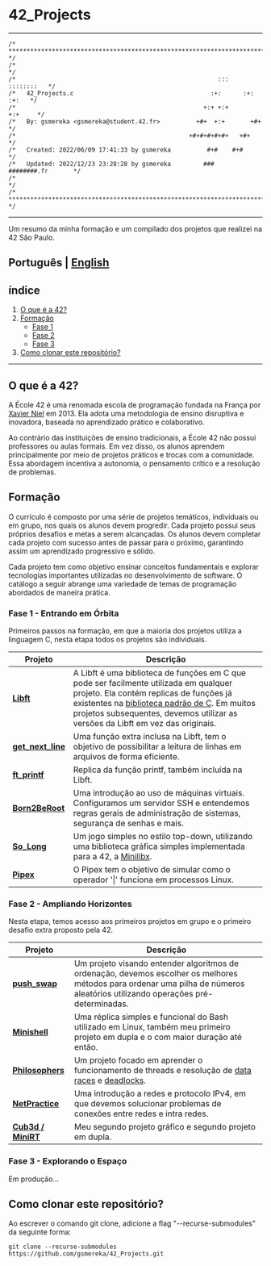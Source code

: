 # 42_Projects

*******

```
/* ************************************************************************** */
/*                                                                            */
/*                                                        :::      ::::::::   */
/*   42_Projects.c                                      :+:      :+:    :+:   */
/*                                                    +:+ +:+         +:+     */
/*   By: gsmereka <gsmereka@student.42.fr>          +#+  +:+       +#+        */
/*                                                +#+#+#+#+#+   +#+           */
/*   Created: 2022/06/09 17:41:33 by gsmereka          #+#    #+#             */
/*   Updated: 2022/12/23 23:28:28 by gsmereka         ###   ########.fr       */
/*                                                                            */
/* ************************************************************************** */
```

*******
Um resumo da minha formação e um compilado dos projetos que realizei na 42 São Paulo.

## Português | [English](./README_en.md)

## índice

1. [O que é a 42?](#1)
1. [Formação](#1.5)
	- [Fase 1](#2)
	- [Fase 2](#3)
	- [Fase 3](#4)
1. [Como clonar este repositório?](#5)

*******

<div id='1'/>

## O que é a 42?

A École 42 é uma renomada escola de programação fundada na França por [Xavier Niel](https://www.forbes.com/profile/xavier-niel/) em 2013. Ela adota uma metodologia de ensino disruptiva e inovadora, baseada no aprendizado prático e colaborativo.

Ao contrário das instituições de ensino tradicionais, a École 42 não possui professores ou aulas formais. Em vez disso, os alunos aprendem principalmente por meio de projetos práticos e trocas com a comunidade. Essa abordagem incentiva a autonomia, o pensamento crítico e a resolução de problemas.

<div id='1.5'/>

## Formação

O currículo é composto por uma série de projetos temáticos, individuais ou em grupo, nos quais os alunos devem progredir. Cada projeto possui seus próprios desafios e metas a serem alcançadas. Os alunos devem completar cada projeto com sucesso antes de passar para o próximo, garantindo assim um aprendizado progressivo e sólido.

Cada projeto tem como objetivo ensinar conceitos fundamentais e explorar tecnologias importantes utilizadas no desenvolvimento de software. O catálogo a seguir abrange uma variedade de temas de programação abordados de maneira prática.

<div id='2'/>

### Fase 1 - Entrando em Órbita

Primeiros passos na formação, em que a maioria dos projetos utiliza a linguagem C, nesta etapa todos os projetos são individuais.

| Projeto | Descrição |
| --- | ---|
| **[Libft](https://github.com/gsmereka/Libtf)** | A Libft é uma biblioteca de funções em C que pode ser facilmente utilizada em qualquer projeto. Ela contém replicas de funções já existentes na [biblioteca padrão de C](https://en.wikipedia.org/wiki/C_standard_library). Em muitos projetos subsequentes, devemos utilizar as versões da Libft em vez das originais. |
| **[get_next_line](https://github.com/gsmereka/get_next_line)** | Uma função extra inclusa na Libft, tem o objetivo de possibilitar a leitura de linhas em arquivos de forma eficiente. |
| **[ft_printf](https://github.com/gsmereka/ft_printf)** | Replica da função printf, também incluída na Libft. |
| **[Born2BeRoot](https://github.com/gsmereka/born2beroot)** | Uma introdução ao uso de máquinas virtuais. Configuramos um servidor SSH e entendemos regras gerais de administração de sistemas, segurança de senhas e mais. |
| **[So_Long](https://github.com/gsmereka/So_long)** | Um jogo simples no estilo top-down, utilizando uma biblioteca gráfica simples implementada para a 42, a [Minilibx](https://github.com/42Paris/minilibx-linux). |
| **[Pipex](https://github.com/gsmereka/Pipex)** | O Pipex tem o objetivo de simular como o operador '\|' funciona em processos Linux. |

<div id='3'/>

### Fase 2 - Ampliando Horizontes

Nesta etapa, temos acesso aos primeiros projetos em grupo e o primeiro desafio extra proposto pela 42.

| Projeto | Descrição |
| --- | ---|
| **[push_swap](https://github.com/gsmereka/push_swap)** | Um projeto visando entender algoritmos de ordenação, devemos escolher os melhores métodos para ordenar uma pilha de números aleatórios utilizando operações pré-determinadas.
| **[Minishell](https://github.com/gsmereka/Minishell)** | Uma réplica simples e funcional do Bash utilizado em Linux, também meu primeiro projeto em dupla e o com maior duração até então. |
| **[Philosophers](https://github.com/gsmereka/Philosophers)** | Um projeto focado em aprender o funcionamento de threads e resolução de [data races](https://en.wikipedia.org/wiki/Race_condition) e [deadlocks](https://en.wikipedia.org/wiki/Deadlock). |
| **[NetPractice](https://github.com/gsmereka/netpractice)** | Uma introdução a redes e protocolo IPv4, em que devemos solucionar problemas de conexões entre redes e intra redes. |
| **[Cub3d / MiniRT](https://github.com/gsmereka/minirt)** | Meu segundo projeto gráfico e segundo projeto em dupla. |

<div id='4'/>

### Fase 3 - Explorando o Espaço

Em produção...

<div id='5'/>

## Como clonar este repositório?

Ao escrever o comando git clone, adicione a flag "--recurse-submodules" da seguinte forma:<br>

`git clone --recurse-submodules https://github.com/gsmereka/42_Projects.git`
